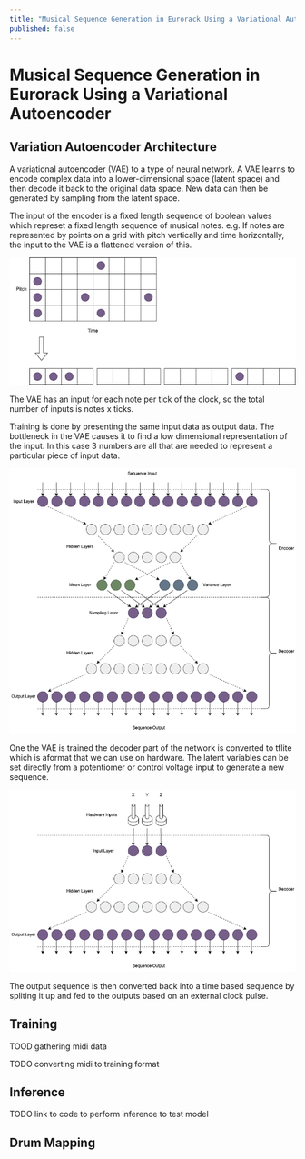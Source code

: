 ```yaml
---
title: "Musical Sequence Generation in Eurorack Using a Variational Autoencoder"
published: false
---
```

# Musical Sequence Generation in Eurorack Using a Variational Autoencoder

## Variation Autoencoder Architecture

A variational autoencoder (VAE) to a type of neural network. A VAE learns to encode complex data into a lower-dimensional space (latent space) and then decode it back to the original data space. New data can then be generated by sampling from the latent space.

The input of the encoder is a fixed length sequence of boolean values which represet a fixed length sequence of musical notes. e.g. If notes are represented by points on a grid with pitch vertically and time horizontally, the input to the VAE is a flattened version of this.

![Input](/assets/images/2023-10-27-vae-musical-sequence-generation/input_encoding.drawio.png)

The VAE has an input for each note per tick of the clock, so the total number of inputs is notes x ticks.

Training is done by presenting the same input data as output data. The bottleneck in the VAE causes it to find a low dimensional representation of the input. In this case 3 numbers are all that are needed to represent a particular piece of input data.

![VAE](/assets/images/2023-10-27-vae-musical-sequence-generation/vae_training.drawio.png)

One the VAE is trained the decoder part of the network is converted to tflite which is aformat that we can use on hardware. The latent variables can be set directly from a potentiomer or control voltage input to generate a new sequence.

![Decoder](/assets/images/2023-10-27-vae-musical-sequence-generation/vae_inference.drawio.png)

The output sequence is then converted back into a time based sequence by spliting it up and fed to the outputs based on an external clock pulse.

## Training

TOOD gathering midi data

TODO converting midi to training format

## Inference

TODO link to code to perform inference to test model

## Drum Mapping


